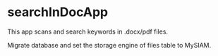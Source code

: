 # searchInDocApp

This app scans and search keywords in .docx/pdf files.

Migrate database and set the storage engine of files table to MySIAM.
